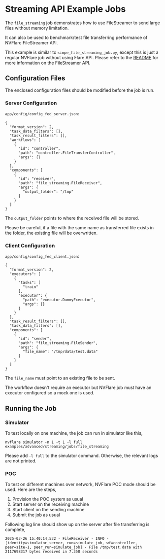 # Streaming API Example Jobs

The `file_streaming` job demonstrates how to use FileStreamer to send large files without memory limitation.

It can also be used to benchmark/test file transferring performance of NVFlare FileStreamer API.

This example is similar to `simpe_file_streaming_job.py`, except this is just a regular NVFlare job 
without using Flare API. Please refer to the [README](../README.md) for more information on the FileStreamer API.


## Configuration Files

The enclosed configuration files should be modified before the job is run.

### Server Configuration

`app/config/config_fed_server.json`:

```
{
  "format_version": 2,
  "task_data_filters": [],
  "task_result_filters": [],
  "workflows": [
    {
      "id": "controller",
      "path": "controller.FileTransferController",
      "args": {}
    }
  ],
  "components": [
    {
      "id": "receiver",
      "path": "file_streaming.FileReceiver",
      "args": {
        "output_folder": "/tmp"
      }
    }
  ]
}
```

The `output_folder` points to where the received file will be stored.

Please be careful, if a file with the same name as transferred file exists in the folder, 
the existing file will be overwritten.

### Client Configuration

`app/config/config_fed_client.json`:

```
{
  "format_version": 2,
  "executors": [
    {
      "tasks": [
        "train"
      ],
      "executor": {
        "path": "executor.DummyExecutor",
        "args": {}
      }
    }
  ],
  "task_result_filters": [],
  "task_data_filters": [],
  "components": [
    {
      "id": "sender",
      "path": "file_streaming.FileSender",
      "args": {
        "file_name": "/tmp/data/test.data"
      }
    }
  ]
}

```

The `file_name` must point to an existing file to be sent.

The workflow doesn't require an executor but NVFlare job must have an executor configured so a mock one is used.

## Running the Job

### Simulator 

To test locally on one machine, the job can run in simulator like this,

```commandline
nvflare simulator -n 1 -t 1 -l full examples/advanced/streaming/jobs/file_streaming
```

Please add `-l full` to the simulator command. Otherwise, the relevant logs are not printed.

### POC

To test on different machines over network, NVFlare POC mode should be used. Here are the steps,

1. Provision the POC system as usual
2. Start server on the receiving machine 
3. Start client on the sending machine
4. Submit the job as usual

Following log line should show up on the server after file transferring is complete,

    2025-03-26 15:40:14,532 - FileReceiver - INFO - [identity=simulator_server, run=simulate_job, wf=controller, peer=site-1, peer_run=simulate_job] - File /tmp/test.data with 2117698317 bytes received in 7.358 seconds
